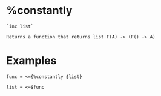 # %constantly <list> 

	`inc list`

	Returns a function that returns list F(A) -> (F() -> A)

# Examples

	func = <={%constantly $list}

	list = <=$func

